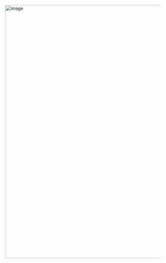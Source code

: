 <img width="1526" height="819" alt="image" src="https://github.com/user-attachments/assets/67d33029-f063-46b5-b56f-5255ddbf7728" />
